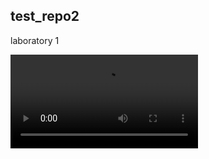 ## test_repo2
laboratory 1

![vid.mp4](https://github.com/DmitriyAgafonov/test_repo2/blob/master/mediacontroldemo_speedup.mp4)

